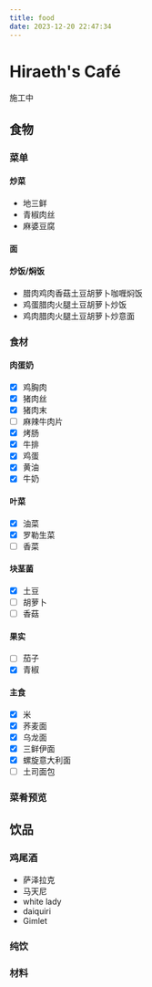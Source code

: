 ```yaml
---
title: food
date: 2023-12-20 22:47:34
---
```


# Hiraeth's Café
<p class= "note note-danger" >施工中</p>

## 食物

### 菜单

#### 炒菜
- 地三鲜
- 青椒肉丝
- 麻婆豆腐

#### 面

#### 炒饭/焖饭
- 腊肉鸡肉香菇土豆胡萝卜咖喱焖饭
- 鸡蛋腊肉火腿土豆胡萝卜炒饭
- 鸡肉腊肉火腿土豆胡萝卜炒意面
### 食材

#### 肉蛋奶

- [x] 鸡胸肉
- [x] 猪肉丝
- [x] 猪肉末
- [ ] 麻辣牛肉片
- [x] 烤肠
- [x] 牛排
- [x] 鸡蛋
- [x] 黄油
- [x] 牛奶

#### 叶菜

- [x] 油菜
- [x] 罗勒生菜
- [ ] 香菜

#### 块茎菌

- [x] 土豆
- [ ] 胡萝卜
- [ ] 香菇

#### 果实

- [ ] 茄子
- [X] 青椒

#### 主食

- [x] 米
- [x] 荞麦面
- [x] 乌龙面
- [x] 三鲜伊面
- [x] 螺旋意大利面
- [ ] 土司面包

### 菜肴预览

## 饮品

### 鸡尾酒
- 萨泽拉克
- 马天尼
- white lady
- daiquiri
- Gimlet

### 纯饮

### 材料
